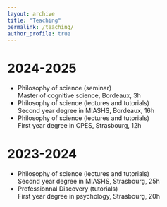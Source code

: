 ```yaml
---
layout: archive
title: "Teaching"
permalink: /teaching/
author_profile: true
---
```

2024-2025
=========
- Philosophy of science (seminar)   
Master of cognitive science, Bordeaux, 3h
- Philosophy of science (lectures and tutorials)   
Second year degree in MIASHS, Bordeaux, 16h
- Philosophy of science (lectures and tutorials)   
First year degree in CPES, Strasbourg, 12h

2023-2024
=========

- Philosophy of science (lectures and tutorials)   
Second year degree in MIASHS, Strasbourg, 25h
- Professionnal Discovery (tutorials)   
First year degree in psychology, Strasbourg, 20h

